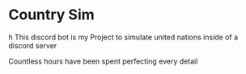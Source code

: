 # Country Sim
h
This discord bot is my Project to simulate united nations inside of a discord server

Countless hours have been spent perfecting every detail

